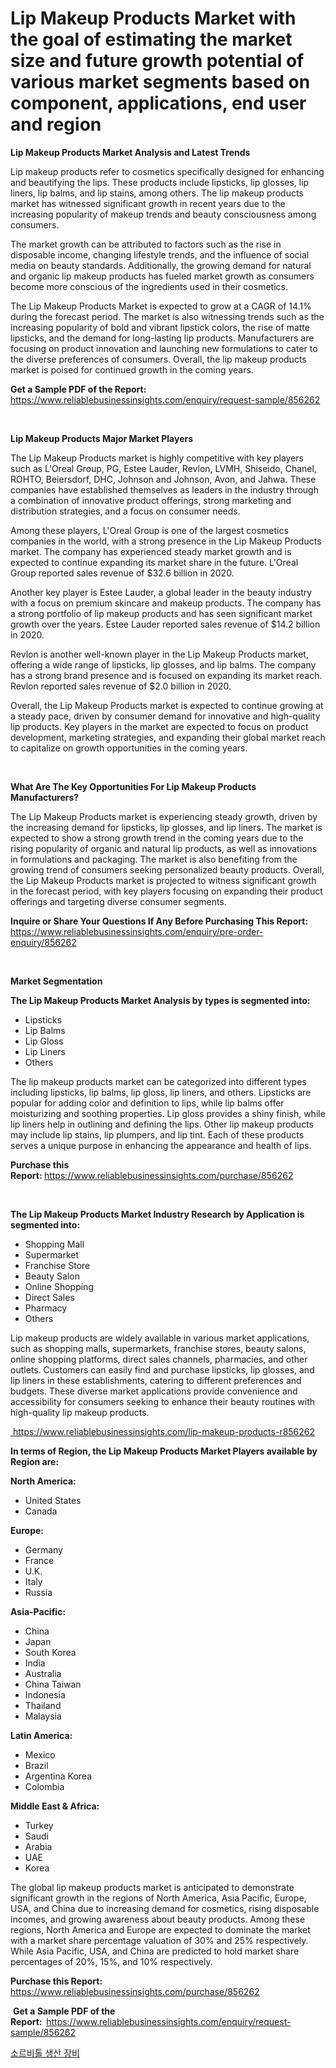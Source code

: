 <p><h1>Lip Makeup Products Market with the goal of estimating the market size and future growth potential of various market segments based on component, applications, end user and region</h1></p><p><strong>Lip Makeup Products Market Analysis and Latest Trends</strong></p>
<p><p>Lip makeup products refer to cosmetics specifically designed for enhancing and beautifying the lips. These products include lipsticks, lip glosses, lip liners, lip balms, and lip stains, among others. The lip makeup products market has witnessed significant growth in recent years due to the increasing popularity of makeup trends and beauty consciousness among consumers.</p><p>The market growth can be attributed to factors such as the rise in disposable income, changing lifestyle trends, and the influence of social media on beauty standards. Additionally, the growing demand for natural and organic lip makeup products has fueled market growth as consumers become more conscious of the ingredients used in their cosmetics.</p><p>The Lip Makeup Products Market is expected to grow at a CAGR of 14.1% during the forecast period. The market is also witnessing trends such as the increasing popularity of bold and vibrant lipstick colors, the rise of matte lipsticks, and the demand for long-lasting lip products. Manufacturers are focusing on product innovation and launching new formulations to cater to the diverse preferences of consumers. Overall, the lip makeup products market is poised for continued growth in the coming years.</p></p>
<p><strong>Get a Sample PDF of the Report:&nbsp;</strong> <a href="https://www.reliablebusinessinsights.com/enquiry/request-sample/856262">https://www.reliablebusinessinsights.com/enquiry/request-sample/856262</a></p>
<p>&nbsp;</p>
<p><strong>Lip Makeup Products Major Market Players</strong></p>
<p><p>The Lip Makeup Products market is highly competitive with key players such as L'Oreal Group, PG, Estee Lauder, Revlon, LVMH, Shiseido, Chanel, ROHTO, Beiersdorf, DHC, Johnson and Johnson, Avon, and Jahwa. These companies have established themselves as leaders in the industry through a combination of innovative product offerings, strong marketing and distribution strategies, and a focus on consumer needs.</p><p>Among these players, L'Oreal Group is one of the largest cosmetics companies in the world, with a strong presence in the Lip Makeup Products market. The company has experienced steady market growth and is expected to continue expanding its market share in the future. L'Oreal Group reported sales revenue of $32.6 billion in 2020.</p><p>Another key player is Estee Lauder, a global leader in the beauty industry with a focus on premium skincare and makeup products. The company has a strong portfolio of lip makeup products and has seen significant market growth over the years. Estee Lauder reported sales revenue of $14.2 billion in 2020.</p><p>Revlon is another well-known player in the Lip Makeup Products market, offering a wide range of lipsticks, lip glosses, and lip balms. The company has a strong brand presence and is focused on expanding its market reach. Revlon reported sales revenue of $2.0 billion in 2020.</p><p>Overall, the Lip Makeup Products market is expected to continue growing at a steady pace, driven by consumer demand for innovative and high-quality lip products. Key players in the market are expected to focus on product development, marketing strategies, and expanding their global market reach to capitalize on growth opportunities in the coming years.</p></p>
<p>&nbsp;</p>
<p><strong>What Are The Key Opportunities For Lip Makeup Products Manufacturers?</strong></p>
<p><p>The Lip Makeup Products market is experiencing steady growth, driven by the increasing demand for lipsticks, lip glosses, and lip liners. The market is expected to show a strong growth trend in the coming years due to the rising popularity of organic and natural lip products, as well as innovations in formulations and packaging. The market is also benefiting from the growing trend of consumers seeking personalized beauty products. Overall, the Lip Makeup Products market is projected to witness significant growth in the forecast period, with key players focusing on expanding their product offerings and targeting diverse consumer segments.</p></p>
<p><strong>Inquire or Share Your Questions If Any Before Purchasing This Report:</strong> <a href="https://www.reliablebusinessinsights.com/enquiry/pre-order-enquiry/856262">https://www.reliablebusinessinsights.com/enquiry/pre-order-enquiry/856262</a></p>
<p>&nbsp;</p>
<p><strong>Market Segmentation</strong></p>
<p><strong>The Lip Makeup Products Market Analysis by types is segmented into:</strong></p>
<p><ul><li>Lipsticks</li><li>Lip Balms</li><li>Lip Gloss</li><li>Lip Liners</li><li>Others</li></ul></p>
<p><p>The lip makeup products market can be categorized into different types including lipsticks, lip balms, lip gloss, lip liners, and others. Lipsticks are popular for adding color and definition to lips, while lip balms offer moisturizing and soothing properties. Lip gloss provides a shiny finish, while lip liners help in outlining and defining the lips. Other lip makeup products may include lip stains, lip plumpers, and lip tint. Each of these products serves a unique purpose in enhancing the appearance and health of lips.</p></p>
<p><strong>Purchase this Report:&nbsp;</strong><a href="https://www.reliablebusinessinsights.com/purchase/856262">https://www.reliablebusinessinsights.com/purchase/856262</a></p>
<p>&nbsp;</p>
<p><strong>The Lip Makeup Products Market Industry Research by Application is segmented into:</strong></p>
<p><ul><li>Shopping Mall</li><li>Supermarket</li><li>Franchise Store</li><li>Beauty Salon</li><li>Online Shopping</li><li>Direct Sales</li><li>Pharmacy</li><li>Others</li></ul></p>
<p><p>Lip makeup products are widely available in various market applications, such as shopping malls, supermarkets, franchise stores, beauty salons, online shopping platforms, direct sales channels, pharmacies, and other outlets. Customers can easily find and purchase lipsticks, lip glosses, and lip liners in these establishments, catering to different preferences and budgets. These diverse market applications provide convenience and accessibility for consumers seeking to enhance their beauty routines with high-quality lip makeup products.</p></p>
<p><a href="https://www.reliablebusinessinsights.com/lip-makeup-products-r856262">&nbsp;https://www.reliablebusinessinsights.com/lip-makeup-products-r856262</a></p>
<p><strong>In terms of Region, the Lip Makeup Products Market Players available by Region are:</strong></p>
<p>
    <p> <strong> North America: </strong>
        <ul>
            <li>United States</li>
            <li>Canada</li>
        </ul>
        </p> 
    <p> <strong> Europe: </strong>
        <ul>
            <li>Germany</li>
            <li>France</li>
            <li>U.K.</li>
            <li>Italy</li>
            <li>Russia</li>
        </ul>
        </p> 
    <p> <strong> Asia-Pacific: </strong>
        <ul>
            <li>China</li>
            <li>Japan</li>
            <li>South Korea</li>
            <li>India</li>
            <li>Australia</li>
            <li>China Taiwan</li>
            <li>Indonesia</li>
            <li>Thailand</li>
            <li>Malaysia</li>
        </ul>
        </p> 
    <p> <strong> Latin America: </strong>
        <ul>
            <li>Mexico</li>
            <li>Brazil</li>
            <li>Argentina Korea</li>
            <li>Colombia</li>
        </ul>
        </p> 
    <p> <strong> Middle East & Africa: </strong>
        <ul>
            <li>Turkey</li>
            <li>Saudi</li>
            <li>Arabia</li>
            <li>UAE</li>
            <li>Korea</li>
        </ul>
    </p>
    </p>
<p><p>The global lip makeup products market is anticipated to demonstrate significant growth in the regions of North America, Asia Pacific, Europe, USA, and China due to increasing demand for cosmetics, rising disposable incomes, and growing awareness about beauty products. Among these regions, North America and Europe are expected to dominate the market with a market share percentage valuation of 30% and 25% respectively. While Asia Pacific, USA, and China are predicted to hold market share percentages of 20%, 15%, and 10% respectively.</p></p>
<p><strong>Purchase this Report: </strong><a href="https://www.reliablebusinessinsights.com/purchase/856262">https://www.reliablebusinessinsights.com/purchase/856262</a></p>
<p>&nbsp;<strong>Get a Sample PDF of the Report:&nbsp;&nbsp;</strong><a href="https://www.reliablebusinessinsights.com/enquiry/request-sample/856262">https://www.reliablebusinessinsights.com/enquiry/request-sample/856262</a></p>
<p><strong></strong></p>
<p><p><a href="https://github.com/rrmadityapu/Market-Research-Report-List-2/blob/main/474823383286.md">소르비톨 생산 장비</a></p></p>